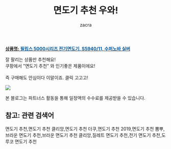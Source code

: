 ﻿---
layout: post
title:  "면도기 추천 우와!"
author: zacra
categories: [ 아이템 ]
tags: [면도기 추천,면도기 추천 클리앙,면도기 추천 더쿠,면도기 추천 2019,면도기 추천 뽐뿌,브라운 면도기 추천,브라운 면도기 추천 클리앙,질레트 면도기 추천,전기 면도기 추천,도루코 면도기 추천]
image: https://static.coupangcdn.com/image/retail/images/334360398848797-a7adf703-8bdb-4d50-9e6c-484d861a5621.jpg 
description: "쿠팡에서 면도기 추천 관련 상품으로 가장 잘팔리는 제품 중 하나라는 사실!!."
rating: 4.5
---

<a href="https://link.coupang.com/re/AFFSDP?lptag=AF8407795&pageKey=1270820208&itemId=2275416914&vendorItemId=70272594831&traceid=V0-153-5dc6996745ce879b"><b>상품명: <font color='#01579B'>필립스 5000시리즈 전기면도기, S5940/11, 수퍼노바 실버</font></b></a>

잘 팔리는 상품만 추천해요!<br/>
쿠팡에서 "면도기 추천" 와 인기좋은 제품이에요!<br/><br/>
즉 구매해도 안심이다 이말이죠. 클릭 고고고! <br/>



<a href="https://link.coupang.com/re/AFFSDP?lptag=AF8407795&pageKey=1270820208&itemId=2275416914&vendorItemId=70272594831&traceid=V0-153-5dc6996745ce879b"><img src="https://thumbnail8.coupangcdn.com/thumbnails/remote/q89/image/retail/images/2020/02/18/10/1/86582a5f-b1cc-49c5-a87e-e4b879be00b4.jpg"></a> 

본 블로그는 파트너스 활동을 통해 일정액의 수수료를 제공받을 수 있습니다.

## 참고: 관련 검색어    
면도기 추천,면도기 추천 클리앙,면도기 추천 더쿠,면도기 추천 2019,면도기 추천 뽐뿌,브라운 면도기 추천,브라운 면도기 추천 클리앙,질레트 면도기 추천,전기 면도기 추천,도루코 면도기 추천